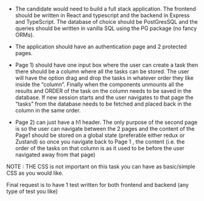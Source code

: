 - The candidate would need to build a full stack application. The frontend should be written in React and typescript and the backend in Express and TypeScript. The database of choice should be PostGresSQL and the queries should be written in vanilla SQL using the PG package (no fancy ORMs).
- The application should have an authentication page and 2 protected pages.
- Page 1) should have one input box where the user can create a task then there should be a column where all the tasks can be stored. The user will have the option drag and drop the tasks in whatever order they like inside the “column”. Finally when the components unmounts all the results and ORDER of the task on the column needs to be saved in the database. If  new session starts and the user navigates to that page the “tasks” from the database needs to be fetched and placed back in the column in the same order.

- Page 2) can just have a h1 header. The only purpose of the second page is so the user can navigate between the 2 pages and the content of the Page1 should be stored on a global state (preferable either redux or Zustand) so once you navigate back to Page 1 , the content (i.e. the order of the tasks on that column is as it used to be before the user navigated away from that page)

NOTE : THE CSS is not important on this task you can have as basic/simple CSS as you would like.

Final request is to have 1 test written for both frontend and backend (any type of test you like)